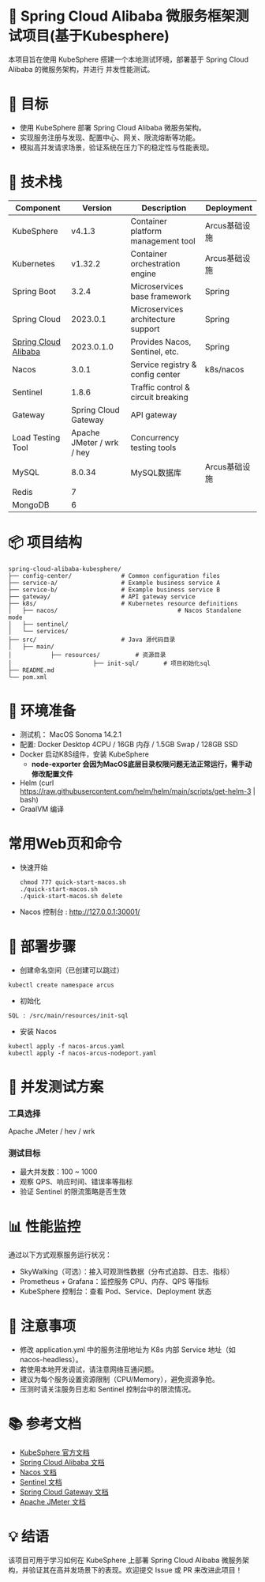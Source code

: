 # 🧪 Spring Cloud Alibaba 微服务框架测试项目(基于Kubesphere)
本项目旨在使用 KubeSphere 搭建一个本地测试环境，部署基于 Spring Cloud Alibaba 的微服务架构，并进行 并发性能测试。

# 📌 目标
- 使用 KubeSphere 部署 Spring Cloud Alibaba 微服务架构。
- 实现服务注册与发现、配置中心、网关、限流熔断等功能。
- 模拟高并发请求场景，验证系统在压力下的稳定性与性能表现。

# 🧩 技术栈
| Component             | Version                   | Description                          | Deployment |
|-----------------------|---------------------------|--------------------------------------|-----------------------|
| KubeSphere            | v4.1.3                    | Container platform management tool   | Arcus基础设施 |
| Kubernetes            | v1.32.2                   | Container orchestration engine       | Arcus基础设施 |
| Spring Boot           | 3.2.4                     | Microservices base framework         | Spring   |
| Spring Cloud          | 2023.0.1                  | Microservices architecture support   | Spring |
| [Spring Cloud Alibaba](https://sca.aliyun.com/en/) | 2023.0.1.0                | Provides Nacos, Sentinel, etc.       | Spring |
| Nacos                 | 3.0.1                | Service registry & config center     | k8s/nacos |
| Sentinel              | 1.8.6                     | Traffic control & circuit breaking   |    |
| Gateway               | Spring Cloud Gateway      | API gateway                         |                          |
| Load Testing Tool     | Apache JMeter / wrk / hey | Concurrency testing tools            |             |
| MySQL | 8.0.34 | MySQL数据库 | Arcus基础设施 |
| Redis | 7 |  |  |
| MongoDB | 6 |  |  |

# 📦 项目结构
```
spring-cloud-alibaba-kubesphere/
├── config-center/              # Common configuration files
├── service-a/                  # Example business service A
├── service-b/                  # Example business service B
├── gateway/                    # API gateway service
├── k8s/                        # Kubernetes resource definitions
│   ├── nacos/									# Nacos Standalone mode 
│   ├── sentinel/
│   └── services/
├── src/                        # Java 源代码目录
│   ├── main/
│   		├── resources/          # 资源目录
│						├── init-sql/       # 项目初始化sql
├── README.md
└── pom.xml
```

# 🔧 环境准备
- 测试机： MacOS Sonoma 14.2.1
- 配置: Docker Desktop 4CPU / 16GB 内存 / 1.5GB Swap / 128GB SSD
- Docker 启动K8S组件，安装 KubeSphere
  - **node-exporter 会因为MacOS底层目录权限问题无法正常运行，需手动修改配置文件**
- Helm (curl https://raw.githubusercontent.com/helm/helm/main/scripts/get-helm-3 | bash)
- GraalVM 编译

# 常用Web页和命令

- 快速开始

  ```shell
  chmod 777 quick-start-macos.sh
  ./quick-start-macos.sh 
  ./quick-start-macos.sh delete
  ```

  

- Nacos 控制台 : http://127.0.0.1:30001/

# 🚀 部署步骤

- 创建命名空间（已创建可以跳过）
```shell
kubectl create namespace arcus
```
- 初始化

```
SQL : /src/main/resources/init-sql
```

- 安装 Nacos

````
kubectl apply -f nacos-arcus.yaml
kubectl apply -f nacos-arcus-nodeport.yaml
````


# 🧪 并发测试方案
### 工具选择
Apache JMeter / hev / wrk

### 测试目标
- 最大并发数：100 ~ 1000
- 观察 QPS、响应时间、错误率等指标
- 验证 Sentinel 的限流策略是否生效

# 📊 性能监控
通过以下方式观察服务运行状况：

- SkyWalking（可选）：接入可观测性数据（分布式追踪、日志、指标）
- Prometheus + Grafana：监控服务 CPU、内存、QPS 等指标
- KubeSphere 控制台：查看 Pod、Service、Deployment 状态

# 📝 注意事项
- 修改 application.yml 中的服务注册地址为 K8s 内部 Service 地址（如 nacos-headless）。
- 若使用本地开发调试，请注意网络互通问题。
- 建议为每个服务设置资源限制（CPU/Memory），避免资源争抢。
- 压测时请关注服务日志和 Sentinel 控制台中的限流情况。

# 📚 参考文档
- [KubeSphere 官方文档](https://kubesphere.io/docs/)
- [Spring Cloud Alibaba 文档](https://alibaba.github.io/spring-cloud-alibaba/)
- [Nacos 文档](https://nacos.io/zh-cn/docs/)
- [Sentinel 文档](https://sentinelguard.io/zh-cn/docs/)
- [Spring Cloud Gateway 文档](https://cloud.spring.io/spring-cloud-gateway/reference/html/)
- [Apache JMeter 文档](https://jmeter.apache.org/)

# 💡 结语
该项目可用于学习如何在 KubeSphere 上部署 Spring Cloud Alibaba 微服务架构，并验证其在高并发场景下的表现。欢迎提交 Issue 或 PR 来改进此项目！